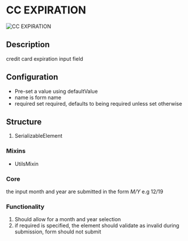 # CC EXPIRATION

![CC EXPIRATION](https://i.postimg.cc/ZRRd0G42/Screenshot-2023-01-04-160123.png)

## Description

credit card expiration input field

## Configuration

- Pre-set a value using defaultValue
- name is form name
- required set required, defaults to being required unless set otherwise

## Structure

1. SerializableElement

### Mixins

- UtilsMixin

### Core

the input month and year are submitted in the form *M/Y*  e.g 12/19

### Functionality

1. Should allow for a month and year selection
2. if required is specified, the element should validate as invalid during submission, form should not submit

